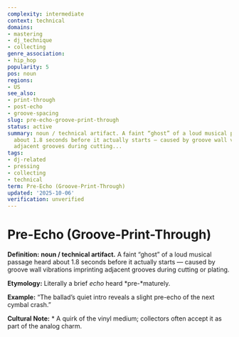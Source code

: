 ```yaml
---
complexity: intermediate
context: technical
domains:
- mastering
- dj_technique
- collecting
genre_association:
- hip_hop
popularity: 5
pos: noun
regions:
- US
see_also:
- print-through
- post-echo
- groove-spacing
slug: pre-echo-groove-print-through
status: active
summary: noun / technical artifact. A faint “ghost” of a loud musical passage heard
  about 1.8 seconds before it actually starts — caused by groove wall vibrations imprinting
  adjacent grooves during cutting...
tags:
- dj-related
- pressing
- collecting
- technical
term: Pre-Echo (Groove-Print-Through)
updated: '2025-10-06'
verification: unverified
---
```


# Pre-Echo (Groove-Print-Through)

**Definition:** **noun / technical artifact.** A faint “ghost” of a loud musical passage heard about 1.8 seconds before it actually starts — caused by groove wall vibrations imprinting adjacent grooves during cutting or plating.

**Etymology:** Literally a brief *echo* heard *pre-*maturely.

**Example:** “The ballad’s quiet intro reveals a slight pre-echo of the next cymbal crash.”

**Cultural Note:** * A quirk of the vinyl medium; collectors often accept it as part of the analog charm.

